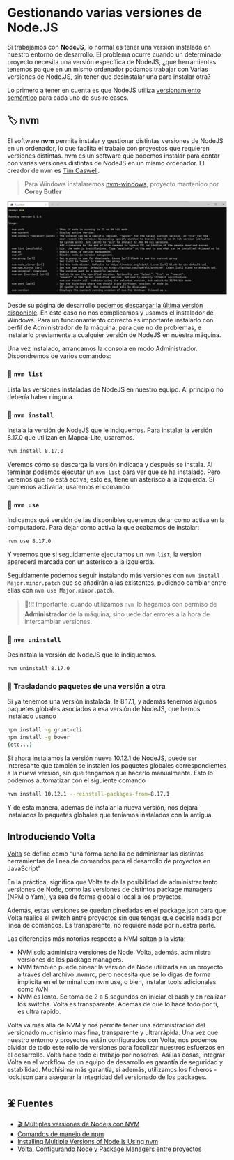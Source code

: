 # Gestionando varias versiones de Node.JS

Si trabajamos con **NodeJS**, lo normal es tener una versión instalada en nuestro entorno de desarrollo. El problema ocurre cuando un determinado proyecto necesita una versión específica de NodeJS, ¿que herramientas tenemos pa que en un mismo ordenador podamos trabajar con Varias versiones de Node.JS, sin tener que desinstalar una para instalar otra?

Lo primero a tener en cuenta es que NodeJS utiliza [versionamiento semántico](https://semver.org/) para cada uno de sus releases.

## 🏷 nvm

El software **nvm** permite instalar y gestionar distintas versiones de NodeJS en un ordenador, lo que facilita el trabajo con proyectos que requieren versiones distintas. nvm es un software que podemos instalar para contar con varias versiones distintas de NodeJS en un mismo ordenador. El creador de nvm es [Tim Caswell](https://github.com/creationix).

> Para Windows instalaremos [nvm-windows](https://github.com/coreybutler/nvm-windows), proyecto mantenido por **Corey Butler**

![](img/nvm-1.1.8-screenshot.jpg)

Desde su página de desarrollo [podemos descargar la última versión disponible](https://github.com/coreybutler/nvm-windows/releases). En este caso no nos complicamos y usamos el instalador de Windows. Para un funcionamiento correcto es importante instalarlo con perfil de Administrador de la máquina, para que no de problemas, e instalarlo previamente a cualquier versión de NodeJS en nuestra máquina.

Una vez instalado, arrancamos la consola en modo Administrador. Dispondremos de varios comandos:

### 🔸 ```nvm list```

Lista las versiones instaladas de NodeJS en nuestro equipo. Al principio no debería haber ninguna.

### 🔸 ```nvm install```

Instala la versión de NodeJS que le indiquemos. Para instalar la versión 8.17.0 que utilizan en Mapea-Lite, usaremos.

```bash
nvm install 8.17.0
```

Veremos cómo se descarga la versión indicada y después se instala. Al terminar podemos ejecutar un ```nvm list``` para ver que se ha instalado. Pero veremos que no está activa, esto es, tiene un asterisco a la izquierda. Si queremos activarla, usaremos el comando.

### 🔸 ```nvm use```

Indicamos qué versión de las disponibles queremos dejar como activa en la computadora. Para dejar como activa la que acabamos de instalar:

```bash
nvm use 8.17.0
```

Y veremos que si seguidamente ejecutamos un ```nvm list```, la versión aparecerá marcada con un asterisco a la izquierda. 

Seguidamente podemos seguir instalando más versiones con ```nvm install Major.minor.patch``` que se añadirán a las existentes, pudiendo cambiar entre ellas con ```nvm use Major.minor.patch```.

> 👀‼❗️ Importante: cuando utilizamos ```nvm ```lo hagamos con permiso de **Administrador** de la máquina, sino uede dar errores a la hora de intercambiar versiones.

### 🔸 ```nvm uninstall```

Desinstala la versión de NodeJS que le indiquemos.

```bash
nvm uninstall 8.17.0
```


### 🔸 Trasladando paquetes de una versión a otra

Si ya tenemos una versión instalada, la 8.17.1, y además tenemos algunos paquetes globales asociados a esa versión de NodeJS, que hemos instalado usando

```bash
npm install -g grunt-cli
npm install -g bower
(etc...)
```

Si ahora instalamos la versión nueva 10.12.1 de NodeJS, puede ser interesante que también se instalen los paquetes globales correspondientes a la nueva versión, sin que tengamos que hacerlo manualmente. Esto lo podemos automatizar con el siguiente comando

```bash
nvm install 10.12.1 --reinstall-packages-from=8.17.1
```

Y de esta manera, además de instalar la nueva versión, nos dejará instalados lo paquetes globales que teníamos instalados con la antigua.

## Introduciendo Volta

[Volta](https://volta.sh/) se define como “una forma sencilla de administrar las distintas herramientas de linea de comandos para el desarrollo de proyectos en JavaScript”

En la práctica, significa que Volta te da la posibilidad de administrar tanto versiones de Node, como las versiones de distintos package managers (NPM o Yarn), ya sea de forma global o local a los proyectos.

Además, estas versiones se quedan pinedadas en el package.json para que Volta realice el switch entre proyectos sin que tengas que decirle nada por línea de comandos. Es transparente, no requiere nada por nuestra parte.

Las diferencias más notorias respecto a NVM saltan a la vista:

* NVM solo administra versiones de Node. Volta, además, administra versiones de los package managers.
* NVM también puede pinear la versión de Node utilizada en un proyecto a través del archivo .nvmrc, pero necesita que se lo digas de forma implícita en el terminal con nvm use, o bien, instalar tools adicionales como AVN.
* NVM es lento. Se toma de 2 a 5 segundos en iniciar el bash y en realizar los switchs. Volta es transparente. Además de que lo hace todo por ti, es ultra rápido. 


Volta va más allá de NVM y nos permite tener una administración del versionado muchísimo más fina, transparente y ultrarrápida. Una vez que nuestro entorno y proyectos están configurados con Volta, nos podemos olvidar de todo este rollo de versiones para focalizar nuestros esfuerzos en el desarrollo. Volta hace todo el trabajo por nosotros. Así las cosas, integrar Volta en el workflow de un equipo de desarrollo es garantía de seguridad y estabilidad. Muchísima más garantía, si además, utilizamos los ficheros -lock.json para asegurar la integridad del versionado de los packages.



## ⛲️ Fuentes

* [🎬 Múltiples versiones de Nodejs con NVM](https://www.youtube.com/watch?v=iG4u1MK7N3I)
* [Comandos de manejo de npm](https://www.sitepoint.com/npm-guide/)
* [Installing Multiple Versions of Node.js Using nvm](https://www.sitepoint.com/quick-tip-multiple-versions-node-nvm/)
* [Volta. Configurando Node y Package Managers entre proyectos](https://www.enmilocalfunciona.io/volta-configurando-node-y-package-managers-entre-proyectos-adios-nvm/)

